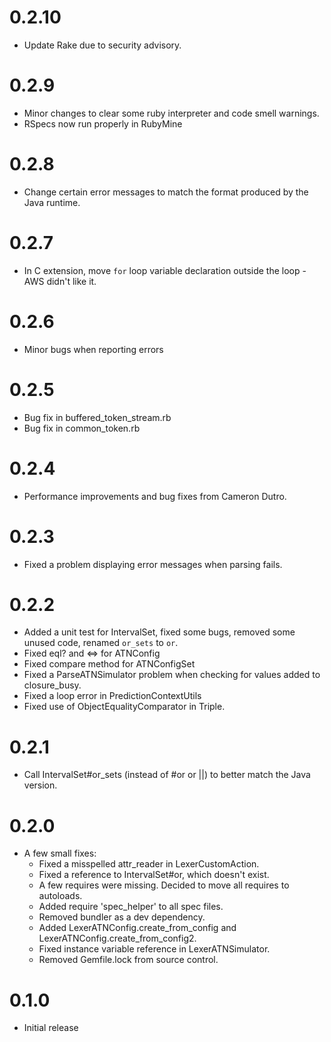 0.2.10
===
- Update Rake due to security advisory.

0.2.9
===
- Minor changes to clear some ruby interpreter and code smell warnings.
- RSpecs now run properly in RubyMine

0.2.8
===
- Change certain error messages to match the format produced by the Java runtime.

0.2.7
===
- In C extension, move `for` loop variable declaration outside the loop - AWS didn't like it.

0.2.6
===
- Minor bugs when reporting errors

0.2.5
===
- Bug fix in buffered_token_stream.rb
- Bug fix in common_token.rb

0.2.4
===
- Performance improvements and bug fixes from Cameron Dutro.

0.2.3
===
- Fixed a problem displaying error messages when parsing fails.

0.2.2
===
- Added a unit test for IntervalSet, fixed some bugs, removed some unused code, renamed `or_sets` to `or`.
- Fixed eql? and <=> for ATNConfig
- Fixed compare method for ATNConfigSet
- Fixed a ParseATNSimulator problem when checking for values added to closure_busy.
- Fixed a loop error in PredictionContextUtils
- Fixed use of ObjectEqualityComparator in Triple.

0.2.1
===
- Call IntervalSet#or_sets (instead of #or or ||) to better match the Java version.

0.2.0
===
- A few small fixes:
  * Fixed a misspelled attr_reader in LexerCustomAction.
  * Fixed a reference to IntervalSet#or, which doesn't exist.
  * A few requires were missing. Decided to move all requires to autoloads.
  * Added require 'spec_helper' to all spec files.
  * Removed bundler as a dev dependency.
  * Added LexerATNConfig.create_from_config and LexerATNConfig.create_from_config2.
  * Fixed instance variable reference in LexerATNSimulator.
  * Removed Gemfile.lock from source control.

0.1.0
===
- Initial release
